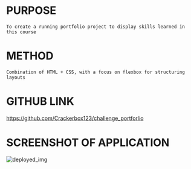   # PURPOSE     
    To create a running portfolio project to display skills learned in this course

# METHOD

    Combination of HTML + CSS, with a focus on flexbox for structuring layouts

# GITHUB LINK

https://github.com/Crackerbox123/challenge_portforlio

# SCREENSHOT OF APPLICATION

![deployed_img](https://user-images.githubusercontent.com/61638208/172756349-5a6d28c9-d446-411c-9291-20f18be604d3.png)

